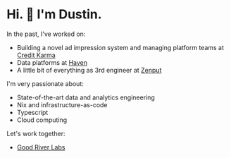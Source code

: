 # Hi. 👋 I'm Dustin. 

In the past, I've worked on:
- Building a novel ad impression system and managing platform teams at [Credit Karma](https://www.creditkarma.com/)
- Data platforms at [Haven](https://www.ycombinator.com/companies/haven)
- A little bit of everything as 3rd engineer at [Zenput](https://www.zenput.com/)

I'm very passionate about:
- State-of-the-art data and analytics engineering
- Nix and infrastructure-as-code
- Typescript
- Cloud computing

Let's work together:
- [Good River Labs](https://www.river.dev)
